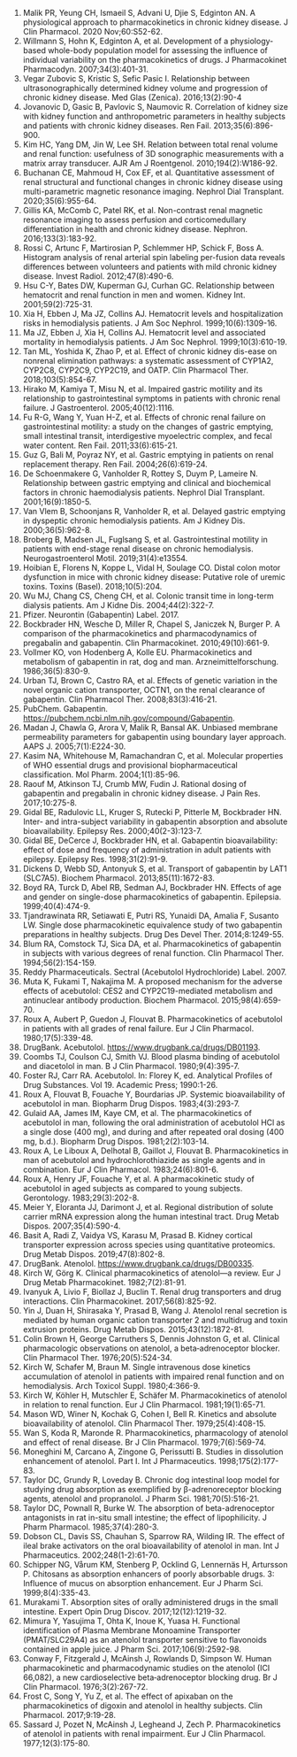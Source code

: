 1. Malik PR, Yeung CH, Ismaeil S, Advani U, Djie S, Edginton AN. A physiological approach to pharmacokinetics in chronic kidney disease. J Clin Pharmacol. 2020 Nov;60:S52-62.
2. Willmann S, Hohn K, Edginton A, et al. Development of a physiology-based whole-body population model for assessing the influence of individual variability on the pharmacokinetics of drugs. J Pharmacokinet Pharmacodyn. 2007;34(3):401-31.
3. Vegar Zubovic S, Kristic S, Sefic Pasic I. Relationship between ultrasonographically determined kidney volume and progression of chronic kidney disease. Med Glas (Zenica). 2016;13(2):90-4
4. Jovanovic D, Gasic B, Pavlovic S, Naumovic R. Correlation of kidney size with kidney function and anthropometric parameters in healthy subjects and patients with chronic kidney diseases. Ren Fail. 2013;35(6):896-900.
5. Kim HC, Yang DM, Jin W, Lee SH. Relation between total renal volume and renal function: usefulness of 3D sonographic measurements with a matrix array transducer. AJR Am J Roentgenol. 2010;194(2):W186-92.
6. Buchanan CE, Mahmoud H, Cox EF, et al. Quantitative assessment of renal structural and functional changes in chronic kidney disease using multi-parametric magnetic resonance imaging. Nephrol Dial Transplant. 2020;35(6):955-64.
7. Gillis KA, McComb C, Patel RK, et al. Non-contrast renal magnetic resonance imaging to assess perfusion and corticomedullary differentiation in health and chronic kidney disease. Nephron. 2016;133(3):183-92.
8. Rossi C, Artunc F, Martirosian P, Schlemmer HP, Schick F, Boss A. Histogram analysis of renal arterial spin labeling per-fusion data reveals differences between volunteers and patients with mild chronic kidney disease. Invest Radiol. 2012;47(8):490-6.
9. Hsu C-Y, Bates DW, Kuperman GJ, Curhan GC. Relationship between hematocrit and renal function in men and women. Kidney Int. 2001;59(2):725-31.
10. Xia H, Ebben J, Ma JZ, Collins AJ. Hematocrit levels and hospitalization risks in hemodialysis patients. J Am Soc Nephrol. 1999;10(6):1309-16.
11. Ma JZ, Ebben J, Xia H, Collins AJ. Hematocrit level and associated mortality in hemodialysis patients. J Am Soc Nephrol. 1999;10(3):610-19.
12. Tan ML, Yoshida K, Zhao P, et al. Effect of chronic kidney dis-ease on nonrenal elimination pathways: a systematic assessment of CYP1A2, CYP2C8, CYP2C9, CYP2C19, and OATP. Clin Pharmacol Ther. 2018;103(5):854-67.
13. Hirako M, Kamiya T, Misu N, et al. Impaired gastric motility and its relationship to gastrointestinal symptoms in patients with chronic renal failure. J Gastroenterol. 2005;40(12):1116.
14. Fu R-G, Wang Y, Yuan H-Z, et al. Effects of chronic renal failure on gastrointestinal motility: a study on the changes of gastric emptying, small intestinal transit, interdigestive myoelectric complex, and fecal water content. Ren Fail. 2011;33(6):615-21.
15. Guz G, Bali M, Poyraz NY, et al. Gastric emptying in patients on renal replacement therapy. Ren Fail. 2004;26(6):619-24.
16. De Schoenmakere G, Vanholder R, Rottey S, Duym P, Lameire N. Relationship between gastric emptying and clinical and biochemical factors in chronic haemodialysis patients. Nephrol Dial Transplant. 2001;16(9):1850-5.
17. Van Vlem B, Schoonjans R, Vanholder R, et al. Delayed gastric emptying in dyspeptic chronic hemodialysis patients. Am J Kidney Dis. 2000;36(5):962-8.
18. Broberg B, Madsen JL, Fuglsang S, et al. Gastrointestinal motility in patients with end-stage renal disease on chronic hemodialysis. Neurogastroenterol Motil. 2019;31(4):e13554.
19. Hoibian E, Florens N, Koppe L, Vidal H, Soulage CO. Distal colon motor dysfunction in mice with chronic kidney disease: Putative role of uremic toxins. Toxins (Basel). 2018;10(5):204.
20. Wu MJ, Chang CS, Cheng CH, et al. Colonic transit time in long-term dialysis patients. Am J Kidne Dis. 2004;44(2):322-7.
21. Pfizer. Neurontin (Gabapentin) Label. 2017.
22. Bockbrader HN, Wesche D, Miller R, Chapel S, Janiczek N, Burger P. A comparison of the pharmacokinetics and pharmacodynamics of pregabalin and gabapentin. Clin Pharmacokinet. 2010;49(10):661-9.
23. Vollmer KO, von Hodenberg A, Kolle EU. Pharmacokinetics and metabolism of gabapentin in rat, dog and man. Arzneimittelforschung. 1986;36(5):830-9.
24. Urban TJ, Brown C, Castro RA, et al. Effects of genetic variation in the novel organic cation transporter, OCTN1, on the renal clearance of gabapentin. Clin Pharmacol Ther. 2008;83(3):416-21.
25. PubChem. Gabapentin. https://pubchem.ncbi.nlm.nih.gov/compound/Gabapentin. 
26. Madan J, Chawla G, Arora V, Malik R, Bansal AK. Unbiased membrane permeability parameters for gabapentin using boundary layer approach. AAPS J. 2005;7(1):E224-30.
27. Kasim NA, Whitehouse M, Ramachandran C, et al. Molecular properties of WHO essential drugs and provisional biopharmaceutical classification. Mol Pharm. 2004;1(1):85-96.
28. Raouf M, Atkinson TJ, Crumb MW, Fudin J. Rational dosing of gabapentin and pregabalin in chronic kidney disease. J Pain Res. 2017;10:275-8.
29. Gidal BE, Radulovic LL, Kruger S, Rutecki P, Pitterle M, Bockbrader HN. Inter- and intra-subject variability in gabapentin absorption and absolute bioavailability. Epilepsy Res. 2000;40(2-3):123-7.
30. Gidal BE, DeCerce J, Bockbrader HN, et al. Gabapentin bioavailability: effect of dose and frequency of administration in adult patients with epilepsy. Epilepsy Res. 1998;31(2):91-9.
31. Dickens D, Webb SD, Antonyuk S, et al. Transport of gabapentin by LAT1 (SLC7A5). Biochem Pharmacol. 2013;85(11):1672-83.
32. Boyd RA, Turck D, Abel RB, Sedman AJ, Bockbrader HN. Effects of age and gender on single-dose pharmacokinetics of gabapentin. Epilepsia. 1999;40(4):474-9.
33. Tjandrawinata RR, Setiawati E, Putri RS, Yunaidi DA, Amalia F, Susanto LW. Single dose pharmacokinetic equivalence study of two gabapentin preparations in healthy subjects. Drug Des Devel Ther. 2014;8:1249-55.
34. Blum RA, Comstock TJ, Sica DA, et al. Pharmacokinetics of gabapentin in subjects with various degrees of renal function. Clin Pharmacol Ther. 1994;56(2):154-159.
35. Reddy Pharmaceuticals. Sectral (Acebutolol Hydrochloride) Label. 2007.
36. Muta K, Fukami T, Nakajima M. A proposed mechanism for the adverse effects of acebutolol: CES2 and CYP2C19-mediated metabolism and antinuclear antibody production. Biochem Pharmacol. 2015;98(4):659-70.
37. Roux A, Aubert P, Guedon J, Flouvat B. Pharmacokinetics of acebutolol in patients with all grades of renal failure. Eur J Clin Pharmacol. 1980;17(5):339-48.
38. DrugBank. Acebutolol. https://www.drugbank.ca/drugs/DB01193. 
39. Coombs TJ, Coulson CJ, Smith VJ. Blood plasma binding of acebutolol and diacetolol in man. B J Clin Pharmacol. 1980;9(4):395-7.
40. Foster RJ, Carr RA. Acebutolol. In: Florey K, ed. Analytical Profiles of Drug Substances. Vol 19. Academic Press; 1990:1-26.
41. Roux A, Flouvat B, Fouache Y, Bourdarias JP. Systemic bioavailability of acebutolol in man. Biopharm Drug Dispos. 1983;4(3):293-7.
42. Gulaid AA, James IM, Kaye CM, et al. The pharmacokinetics of acebutolol in man, following the oral administration of acebutolol HCl as a single dose (400 mg), and during and after repeated oral dosing (400 mg, b.d.). Biopharm Drug Dispos. 1981;2(2):103-14.
43. Roux A, Le Liboux A, Delhotal B, Gaillot J, Flouvat B. Pharmacokinetics in man of acebutolol and hydrochlorothiazide as single agents and in combination. Eur J Clin Pharmacol. 1983;24(6):801-6.
44. Roux A, Henry JF, Fouache Y, et al. A pharmacokinetic study of acebutolol in aged subjects as compared to young subjects. Gerontology. 1983;29(3):202-8.
45. Meier Y, Eloranta JJ, Darimont J, et al. Regional distribution of solute carrier mRNA expression along the human intestinal tract. Drug Metab Dispos. 2007;35(4):590-4.
46. Basit A, Radi Z, Vaidya VS, Karasu M, Prasad B. Kidney cortical transporter expression across species using quantitative proteomics. Drug Metab Dispos. 2019;47(8):802-8.
47. DrugBank. Atenolol. https://www.drugbank.ca/drugs/DB00335.
48. Kirch W, Görg K. Clinical pharmacokinetics of atenolol—a review. Eur J Drug Metab Pharmacokinet. 1982;7(2):81-91.
49. Ivanyuk A, Livio F, Biollaz J, Buclin T. Renal drug transporters and drug interactions. Clin Pharmacokinet. 2017;56(8):825-92.
50. Yin J, Duan H, Shirasaka Y, Prasad B, Wang J. Atenolol renal secretion is mediated by human organic cation transporter 2 and multidrug and toxin extrusion proteins. Drug Metab Dispos. 2015;43(12):1872-81.
51. Colin Brown H, George Carruthers S, Dennis Johnston G, et al. Clinical pharmacologic observations on atenolol, a beta‐adrenoceptor blocker. Clin Pharmacol Ther. 1976;20(5):524-34.
52. Kirch W, Schafer M, Braun M. Single intravenous dose kinetics accumulation of atenolol in patients with impaired renal function and on hemodialysis. Arch Toxicol Suppl. 1980;4:366-9.
53. Kirch W, Köhler H, Mutschler E, Schäfer M. Pharmacokinetics of atenolol in relation to renal function. Eur J Clin Pharmacol. 1981;19(1):65-71.
54. Mason WD, Winer N, Kochak G, Cohen I, Bell R. Kinetics and absolute bioavailability of atenolol. Clin Pharmacol Ther. 1979;25(4):408-15.
55. Wan S, Koda R, Maronde R. Pharmacokinetics, pharmacology of atenolol and effect of renal disease. Br J Clin Pharmacol. 1979;7(6):569-74.
56. Moneghini M, Carcano A, Zingone G, Perissutti B. Studies in dissolution enhancement of atenolol. Part I. Int J Pharmaceutics. 1998;175(2):177-83.
57. Taylor DC, Grundy R, Loveday B. Chronic dog intestinal loop model for studying drug absorption as exemplified by β-adrenoreceptor blocking agents, atenolol and propranolol. J Pharm Sci. 1981;70(5):516-21.
58. Taylor DC, Pownall R, Burke W. The absorption of beta-adrenoceptor antagonists in rat in-situ small intestine; the effect of lipophilicity. J Pharm Pharmacol. 1985;37(4):280-3.
59. Dobson CL, Davis SS, Chauhan S, Sparrow RA, Wilding IR. The effect of ileal brake activators on the oral bioavailability of atenolol in man. Int J Pharmaceutics. 2002;248(1-2):61-70.
60. Schipper NG, Vårum KM, Stenberg P, Ocklind G, Lennernäs H, Artursson P. Chitosans as absorption enhancers of poorly absorbable drugs. 3: Influence of mucus on absorption enhancement. Eur J Pharm Sci. 1999;8(4):335-43.
61. Murakami T. Absorption sites of orally administered drugs in the small intestine. Expert Opin Drug Discov. 2017;12(12):1219-32.
62. Mimura Y, Yasujima T, Ohta K, Inoue K, Yuasa H. Functional identification of Plasma Membrane Monoamine Transporter (PMAT/SLC29A4) as an atenolol transporter sensitive to flavonoids contained in apple juice. J Pharm Sci. 2017;106(9):2592-98.
63. Conway F, Fitzgerald J, McAinsh J, Rowlands D, Simpson W. Human pharmacokinetic and pharmacodynamic studies on the atenolol (ICI 66,082), a new cardioselective beta‐adrenoceptor blocking drug. Br J Clin Pharmacol. 1976;3(2):267-72.
64. Frost C, Song Y, Yu Z, et al. The effect of apixaban on the pharmacokinetics of digoxin and atenolol in healthy subjects. Clin Pharmacol. 2017;9:19-28.
65. Sassard J, Pozet N, McAinsh J, Legheand J, Zech P. Pharmacokinetics of atenolol in patients with renal impairment. Eur J Clin Pharmacol. 1977;12(3):175-80.
